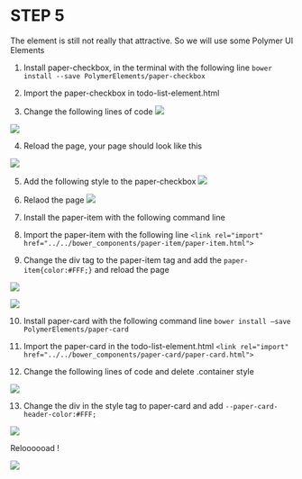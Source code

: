# STEP 5

The element is still not really that attractive. So we will use some Polymer UI Elements


1. Install paper-checkbox, in the terminal with the following line
```bower install --save PolymerElements/paper-checkbox```

2. Import the paper-checkbox in todo-list-element.html

3. Change the following lines of code 
![ ](https://github.com/amandaSalander/bookworm-training-polymer2.0/blob/master/images/step_5/3.png)

![ ](https://github.com/amandaSalander/bookworm-training-polymer2.0/blob/master/images/step_5/3-1.png)


4. Reload the page, your page should look like this

![ ](https://github.com/amandaSalander/bookworm-training-polymer2.0/blob/master/images/step_5/4.png)


5. Add the following style to the paper-checkbox
![ ](https://github.com/amandaSalander/bookworm-training-polymer2.0/blob/master/images/step_5/5.png)
6. Relaod the page
![ ](https://github.com/amandaSalander/bookworm-training-polymer2.0/blob/master/images/step_5/6.png)
7. Install the paper-item with the following command line 

8. Import the paper-item with the following line
```<link rel="import" href="../../bower_components/paper-item/paper-item.html">```

9. Change the div tag to the paper-item tag and add the ```paper-item{color:#FFF;}``` and reload the page

![ ](https://github.com/amandaSalander/bookworm-training-polymer2.0/blob/master/images/step_5/9.png)


![ ](https://github.com/amandaSalander/bookworm-training-polymer2.0/blob/master/images/step_5/9-1.png)

10. Install paper-card with the following command line ```bower install –save PolymerElements/paper-card```

11. Import the paper-card in the todo-list-element.html
```<link rel="import" href="../../bower_components/paper-card/paper-card.html">```

12. Change the following lines of code and delete .container style

![ ](https://github.com/amandaSalander/bookworm-training-polymer2.0/blob/master/images/step_5/12.png)

13. Change the div in the style tag to paper-card and add
```--paper-card-header-color:#FFF;```

![ ](https://github.com/amandaSalander/bookworm-training-polymer2.0/blob/master/images/step_5/13.png)


Reloooooad !

![ ](https://github.com/amandaSalander/bookworm-training-polymer2.0/blob/master/images/step_5/14.png)